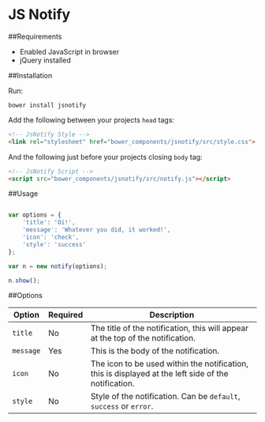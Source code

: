 # JS Notify


##Requirements

* Enabled JavaScript in browser
* jQuery installed

##Installation

Run:

```bower install jsnotify```

Add the following between your projects ```head``` tags:

```html
<!-- JsNotify Style -->
<link rel="stylesheet" href="bower_components/jsnotify/src/style.css">
```

And the following just before your projects closing ```body``` tag:

```html
<!-- JsNotify Script -->
<script src="bower_components/jsnotify/src/notify.js"></script>
```

##Usage

```javascript

var options = {
	'title': 'Oi!',
	'message': 'Whatever you did, it worked!',
	'icon': 'check',
	'style': 'success'
};

var n = new notify(options);

n.show();
```

##Options

| Option        | Required | Description                                                                                          |
|---------------|----------|------------------------------------------------------------------------------------------------------|
| ```title```   | No       | The title of the notification, this will appear at the top of the notification.                      |
| ```message``` | Yes      | This is the body of the notification.                                                                |
| ```icon```    | No       | The icon to be used within the notification, this is displayed at the left side of the notification. |
| ```style```   | No       | Style of the notification. Can be ```default```, ```success``` or ```error```.                       |